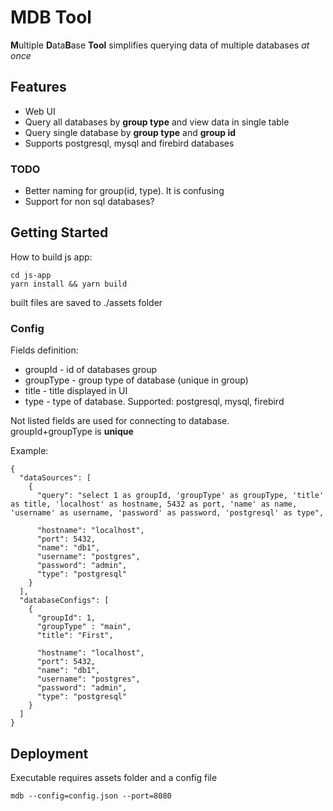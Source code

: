 # MDB Tool

**M**ultiple **D**ata**B**ase **Tool** simplifies querying data of multiple databases _at once_

## Features
- Web UI
- Query all databases by **group type** and view data in single table
- Query single database by **group type** and **group id**
- Supports postgresql, mysql and firebird databases
 
### TODO
- Better naming for group(id, type). It is confusing
- Support for non sql databases?
 
## Getting Started

How to build js app:

```
cd js-app
yarn install && yarn build 
```

built files are saved to ./assets folder

### Config

Fields definition:
- groupId - id of databases group
- groupType - group type of database (unique in group)
- title - title displayed in UI
- type - type of database. Supported: postgresql, mysql, firebird

Not listed fields are used for connecting to database.  
groupId+groupType is **unique**

Example:
```
{
  "dataSources": [
    {
      "query": "select 1 as groupId, 'groupType' as groupType, 'title' as title, 'localhost' as hostname, 5432 as port, 'name' as name, 'username' as username, 'password' as password, 'postgresql' as type",
      
      "hostname": "localhost",
      "port": 5432,
      "name": "db1",
      "username": "postgres",
      "password": "admin",
      "type": "postgresql"
    }
  ],
  "databaseConfigs": [
    {
      "groupId": 1,
      "groupType" : "main",
      "title": "First",
      
      "hostname": "localhost",
      "port": 5432,
      "name": "db1",
      "username": "postgres",
      "password": "admin",
      "type": "postgresql"
    }
  ]
}
```

## Deployment

Executable requires assets folder and a config file

``
mdb --config=config.json --port=8080
``